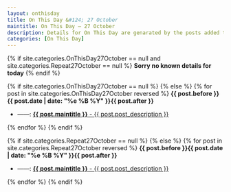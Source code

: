 ```yaml
---
layout: onthisday
title: On This Day &#124; 27 October
maintitle: On This Day — 27 October
description: Details for On This Day are genarated by the posts added to the website so the content is subject to changes/updates over time.
categories: [On This Day]
---
```


{% if site.categories.OnThisDay27October == null and site.categories.Repeat27October == null %}
<strong>Sorry no known details for today</strong>
{% endif %}

{% if site.categories.OnThisDay27October == null %}
{% else %}
{% for post in site.categories.OnThisDay27October reversed %}
<strong>{{ post.before }}{{ post.date | date: "%e %B %Y" }}{{ post.after }}</strong>
<ul>
<li> ——: <a href="{{ post.url }}"><strong>{{ post.maintitle }}</strong> - {{ post.post_description }}</a></li>
</ul>
{% endfor %}
{% endif %}

{% if site.categories.Repeat27October == null %}
{% else %}
{% for post in site.categories.Repeat27October reversed %}
<strong>{{ post.before }}{{ post.date | date: "%e %B %Y" }}{{ post.after }}</strong>
<ul>
<li> ——: <a href="{{ post.url }}"><strong>{{ post.maintitle }}</strong> - {{ post.post_description }}</a></li>
</ul>
{% endfor %}
{% endif %}
